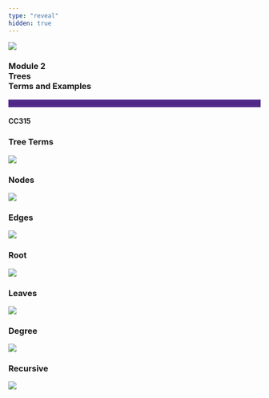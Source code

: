 ```yaml
---
type: "reveal"
hidden: true
---
```


<section>
<img class="stretch plain" src="/images/0/core-logo-on-white.png">
<h3> Module 2 <br> Trees <br> Terms and Examples</h3>
<hr style="height:15px;color:512888;background-color:512888;">
<h4>CC315</h4>
</section>

<section>
<h3>Tree Terms</h3>
<img class="stretch plain" src="/images/2/315_treeterms_base.svg">
</section>

<section>
<h3>Nodes</h3>
<img class="stretch plain" src="/images/2/315_treeterms_nodes.svg">
</section>

<section>
<h3>Edges</h3>
<img class="stretch plain" src="/images/2/315_treeterms_base.svg">
</section>

<section>
<h3>Root</h3>
<img class="stretch plain" src="/images/2/315_treeterms_root.svg">
</section>

<section>
<h3>Leaves</h3>
<img class="stretch plain" src="/images/2/315_treeterms_leaves.svg">
</section>


<section>
<h3>Degree</h3>
<img class="stretch plain" src="/images/2/315_treeterms_degree.gif">
</section>

<section>
<h3>Recursive</h3>
<img class="stretch plain" src="/images/2/315_treeterms_recursive.svg">
</section>

